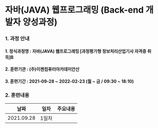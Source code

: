 # 자바(JAVA) 웹프로그래밍 (Back-end 개발자 양성과정)

### 1. 과정 안내  
#### 1. 정식과정명 : 자바(JAVA) 웹프로그래밍 [과정평가형 정보처리산업기사 자격증 취득]B
#### 2. 훈련기관 : (주)이젠컴퓨터아카데미안산
#### 3. 훈련기간 : 2021-09-28 ~ 2022-02-23 (월 ~ 금 / 09:30 ~ 18:10)  
  
### 2. 훈련내용  
|날짜|일차|주요내용|
|----|----|----|
|2021.09.28|1일차||
